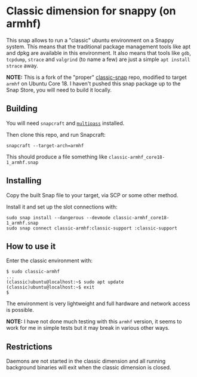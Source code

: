 # Classic dimension for snappy (on armhf)

This snap allows to run a "classic" ubuntu environment on a Snappy
system. This means that the traditional package management tools like
apt and dpkg are available in this environment. It also means that
tools like `gdb`, `tcpdump`, `strace` and `valgrind` (to name a few)
are just a simple `apt install strace` away.

**NOTE:** This is a fork of the "proper" [classic-snap](https://github.com/snapcore/classic-snap) repo, modified to target `armhf` on Ubuntu Core 18. I haven't pushed this snap package up to the Snap Store, you will need to build it locally.

## Building

You will need `snapcraft` and [`multipass`](https://discourse.ubuntu.com/t/beta-release-multipass/2696) installed. 

Then clone this repo, and run Snapcraft:

```
snapcraft --target-arch=armhf
```

This should produce a file something like `classic-armhf_core18-1_armhf.snap`

## Installing

Copy the built Snap file to your target, via SCP or some other method. 

Install it and set up the slot connections with:

```
sudo snap install --dangerous --devmode classic-armhf_core18-1_armhf.snap 
sudo snap connect classic-armhf:classic-support :classic-support
```

## How to use it

Enter the classic environment with:

```
$ sudo classic-armhf
...
(classic)ubuntu@localhost:~$ sudo apt update
(classic)ubuntu@localhost:~$ exit
$
```

The environment is very lightweight and full hardware and network
access is possible.

**NOTE:** I have not done much testing with this `armhf` version, it seems to work for me in simple tests but it may break in various other ways. 

## Restrictions

Daemons are not started in the classic dimension and all running
background binaries will exit when the classic dimension is closed.
